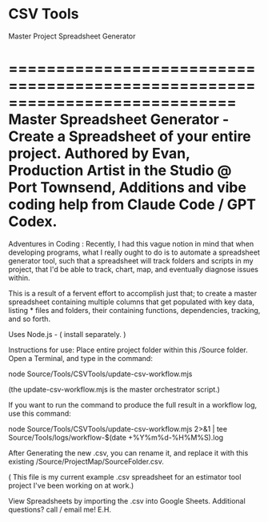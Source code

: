 # CSV Tools
Master Project Spreadsheet Generator

============================================================================
Master Spreadsheet Generator - Create a Spreadsheet of your entire project.
Authored by Evan, Production Artist in the Studio @ Port Townsend, 
Additions and vibe coding help from Claude Code / GPT Codex.
============================================================================

Adventures in Coding :  Recently, I had this vague notion in mind that when 
developing programs, what I really ought to do is to automate a spreadsheet 
generator tool, such that a spreadsheet will track folders and scripts in my
project, that I'd be able to track, chart, map, and eventually diagnose issues
within.

This is a result of a fervent effort to accomplish just that;  to create a master
spreadsheet containing multiple columns that get populated with key data, listing * files and folders, their containing functions, dependencies, tracking, and
so forth. 


Uses Node.js - ( install separately. )

Instructions for use:
Place entire project folder within this /Source folder.
Open a Terminal, and type in the command:

node Source/Tools/CSVTools/update-csv-workflow.mjs

(the update-csv-workflow.mjs is the master orchestrator script.)

If you want to run the command to produce the full result in a workflow log, use this command:

node Source/Tools/CSVTools/update-csv-workflow.mjs 2>&1 | tee Source/Tools/logs/workflow-$(date +%Y%m%d-%H%M%S).log

After Generating the new .csv, you can rename it, and replace it with this existing
/Source/ProjectMap/SourceFolder.csv.

( This file is my current example .csv spreadsheet for an estimator tool project I've been working on at work.) 

View Spreadsheets by importing the .csv into Google Sheets.
Additional questions?  call / email me!
E.H.